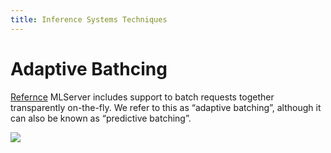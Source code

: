 ```yaml
---
title: Inference Systems Techniques
---
```


# Adaptive Bathcing
[Refernce](https://mlserver.readthedocs.io/en/latest/user-guide/adaptive-batching.html)
MLServer includes support to batch requests together transparently on-the-fly. We refer to this as “adaptive batching”, although it can also be known as “predictive batching”.

![](https://mlserver.readthedocs.io/en/latest/_images/adaptive-batching.svg)